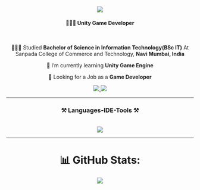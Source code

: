<h1 align="center">
    <img src="https://readme-typing-svg.herokuapp.com/?font=Righteous&size=35&center=true&vCenter=true&width=500&height=70&duration=3500&lines=Hi+There!+👋;+I'm+Sabbath+Barboza;" />
</h1>

<h4 align="center"> 👩🏻‍💻 Unity Game Developer</h4>

<br/>

<div align="center">

👩🏻‍🎓 Studied **Bachelor of Science in Information Technology(BSc IT)** At Sanpada College of Commerce and Technology, **Navi Mumbai, India**

 🌱 I’m currently learning **Unity Game Engine**

💼 Looking for a Job as a **Game Developer**
 
 </div>

 <div align="center"> 
  <a href="SabbathBarboza000@gmail.com">
    <img src="https://img.shields.io/badge/Gmail-333333?style=for-the-badge&logo=gmail&logoColor=red" />
  </a>
  <a href="https://github.com/SabbathBraboza?tab=repositories">
    <img src="https://img.shields.io/badge/GitHub-100000?style=for-the-badge&logo=github&logoColor=white" target="_blank" />
  </a>

 <hr/>
 
<h3 align="center">⚒️ Languages-IDE-Tools ⚒️</h3>

<br/>
<div align="center">

<img src="https://skillicons.dev/icons?i=cs,github,unity,visualstudio,"/>

</div>

 <hr/>

# 📊 GitHub Stats:
<div align=center>
  <img src ="https://streak-stats.demolab.com?user=SabbathBraboza&theme=chartreuse-dark&border_radius=5)(https://git.io/streak-stats)"/>
